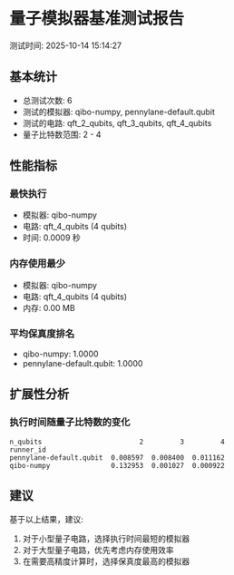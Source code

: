 # 量子模拟器基准测试报告

测试时间: 2025-10-14 15:14:27

## 基本统计

- 总测试次数: 6
- 测试的模拟器: qibo-numpy, pennylane-default.qubit
- 测试的电路: qft_2_qubits, qft_3_qubits, qft_4_qubits
- 量子比特数范围: 2 - 4

## 性能指标

### 最快执行
- 模拟器: qibo-numpy
- 电路: qft_4_qubits (4 qubits)
- 时间: 0.0009 秒

### 内存使用最少
- 模拟器: qibo-numpy
- 电路: qft_4_qubits (4 qubits)
- 内存: 0.00 MB

### 平均保真度排名
- qibo-numpy: 1.0000
- pennylane-default.qubit: 1.0000

## 扩展性分析

### 执行时间随量子比特数的变化
```
n_qubits                        2         3         4
runner_id                                            
pennylane-default.qubit  0.008597  0.008400  0.011162
qibo-numpy               0.132953  0.001027  0.000922
```

## 建议

基于以上结果，建议:
1. 对于小型量子电路，选择执行时间最短的模拟器
2. 对于大型量子电路，优先考虑内存使用效率
3. 在需要高精度计算时，选择保真度最高的模拟器
